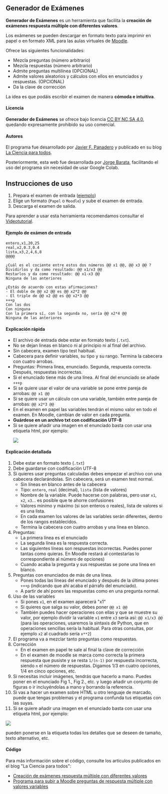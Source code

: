 ## Generador de Exámenes


**Generador de Exámenes** es un herramienta que facilita la **creación de exámenes respuesta múltiple con diferentes valores**.

Los exámenes se pueden descargar en formato texto para imprimir en papel o en formato XML para las aulas virtuales de [Moodle](https://moodle.org/).

Ofrece las siguientes funcionalidades:

* Mezcla preguntas (número arbitrario)
* Mezcla respuestas (número arbitrario)
* Admite preguntas multilínea (OPCIONAL)
* Admite valores aleatorios y cálculos con ellos en enunciados y respuestas. (OPCIONAL)
* Da la clave de corrección

La idea es que podáis escribir el examen de manera **cómoda e intuitiva**.

#### Licencia

**Generador de Exámenes** se ofrece bajo licencia [CC BY,NC,SA 4.0](https://creativecommons.org/licenses/by-nc-sa/4.0/deed.es), quedando expresamente prohibido su uso comercial.


#### Autores

El programa fue desarrollado por [Javier F. Panadero](https://twitter.com/javierfpanadero) y publicado en su blog [La Ciencia
para todos](https://lacienciaparatodos.wordpress.com/).

Posteriormente, esta web fue desarrollada por [Jorge Barata](https://twitter.com/neuralhacker), facilitando el uso del programa sin necesidad de usar Google Colab.

## Instrucciones de uso

1.  Prepara el examen de entrada (<a href="examen2.txt" download="examen.txt">ejemplo</a>)
2.  Elige un formato (`Papel` o `Moodle`) y sube el examen de entrada.
3.  Descarga el examen de salida.

Para aprender a usar esta herramienta recomendamos consultar el [Videotutorial](
https://www.youtube.com/watch?v=FjHS49ZIDxs&list=PLzqyAKVt4MgM5T61zLBGef_QO_fVDhKHM).


#### Ejemplo de exámen de entrada

```
entero,x1,20,25
real,x2,0.3,0.4
lista,x3,2,4,6,8
@@@@

¿Cuál es el cociente entre estos dos números @@ x1 @@, @@ x3 @@ ?
Dividirlos y da como resultado: @@ x1/x3 @@
Restarlos y da como resultado: @@ x1-x3 @@
Ninguna de las anteriores

¿Estás de acuerdo con estas afirmaciones?
- El doble de @@ x2 @@ es @@ x2*2 @@
- El triple de @@ x2 @@ es @@ x2*3 @@ 
+++p
Con las dos
Con ninguna
Con la primera sí, con la segunda no, sería @@ x2*4 @@
Ninguna de las anteriores
```

#### Explicación rápida

- El archivo de entrada debe estar en formato texto (`.txt`).
- No se dejan líneas en blanco ni al principio ni al final del archivo.
- Sin cabecera, examen tipo test habitual.
- Cabecera para definir variables, su tipo y su rango. Termina la cabecera con cuatro arrobas.
- Preguntas: Primera línea, enunciado. Segunda, respuesta correcta. Después, respuestas incorrectas.
- Si el enunciado tiene más de una línea. Al final del enunciado se añade `+++p`
- Si se quiere usar el valor de una variable se pone entre pareja de arrobas: `@@ x1 @@`
- Si se quiere usar un cálculo con una variable, también entre pareja de arrobas: `@@ x2*3 @@`
- En el examen en papel las variables tendrán el mismo valor en todo el examen. En Moodle, cambian de valor en cada pregunta.
- **Guárdese en un archivo txt con codificación UTF-8**
- Si se quiere añadir una imagen en el enunciado basta con usar una etiqueta html, por ejemplo:
  <p><img src="https://upload.wikimedia.org/wikipedia/commons/a/ae/Drinking_water.jpg"></p>

#### Explicación detallada

1. Debe estar en formato texto (`.txt`)
2. Debe guardarse con codificación UTF-8
3. Si quieres usar preguntas calculadas debes empezar el archivo con una cabecera declarándolas. Sin cabecera, será un examen test normal.
    - Sin líneas en blanco antes de la cabecera
    - Tipo: `entero`, `real` (decimal), `lista` (lista de valores)
    - Nombre de la variable. Puede hacerse con palabras, pero usar `x1`, `x2`, `x3`... es posible que te ahorre confusiones
    - Valores mínimo y máximo (si son enteros o reales), lista de valores si es una lista.
    - En cada examen los valores de las variables serán diferentes, dentro de los rangos establecidos.
    - Termina la cabecera con cuatro arrobas y una línea en blanco.
4. Preguntas:
    - La primera línea es el enunciado
    - La segunda línea es la respuesta correcta.
    - Las siguientes líneas son respuestas incorrectas. Puedes poner tantas como quieras. En Moodle restará al contestarlas lo correspondiente al número de opciones)
    - Cuando acaba la pregunta y sus respuestas se pone una línea en blanco.
5. Preguntas con enunciados de más de una línea.
    - Pones todas las líneas del enunciado y después de la última pones `+++p` (indicando que ahí acaba el párrafo del enunciado).
    - A partir de ahí pones las respuestas como en una pregunta normal.
6. Uso de las variables
    - Si pones `x1`, en el examen aparecerá "x1"
    - Si quieres que salga su valor, debes poner `@@ x1 @@`
    - También puedes hacer operaciones con ellas y que se muestre su valor, por ejemplo dividir la variable `x1` entre `x3` sería así: `@@ x1/x3 @@` (para las operaciones, usaremos la sintaxis de Python, que en operaciones sencillas sería la habitual. Para otras consultas, por ejemplo `x2` al cuadrado sería `x**2`) 
7. El programa va a mezclar tanto preguntas como respuestas.
8. Corrección
    - En el examen en papel te sale al final la clave de corrección
    - En el examen de moodle se marca como correcta la primera respuesta que pusiste y se resta `1/(n-1)` por respuesta incorrecta, siendo `n` el número de respuestas. Digamos 1/3 en cuatro opciones, 1/4 en cinco opciones, etc.
9. Si necesitas incluir imágenes, tendrás que hacerlo a mano. Puedes poner en el enunciado Fig 1., Fig 2., etc. y luego añadir un conjunto de figuras o ir incluyéndolas a mano y borrando la referencia. 
10. Si vas a hacer un examen sobre HTML u otro lenguaje de marcado, puede que tengas problemas y el programa confunda tus etiquetas con las suyas.
11. Si se quiere añadir una imagen en el enunciado basta con usar una etiqueta html, por ejemplo:
  <p><img src="https://upload.wikimedia.org/wikipedia/commons/a/ae/Drinking_water.jpg"></p>
  pueden ponerse en la etiqueta todas los detalles que se deseen de tamaño, texto alternativo, etc.


#### Código

Para más información sobre el código, consulte los artículos publicados en el blog "La Ciencia para todos":

-   [Creación de exámenes respuesta múltiple con diferentes valores
](https://lacienciaparatodos.wordpress.com/2021/12/12/creacion-de-examenes-respuesta-multiple-con-diferentes-valores/)
-   [Programa para subir a Moodle preguntas de respuesta múltiple con valores variables](https://lacienciaparatodos.wordpress.com/2021/12/15/programa-para-subir-a-moodle-preguntas-de-respuesta-multiple-con-valores-variables/)


